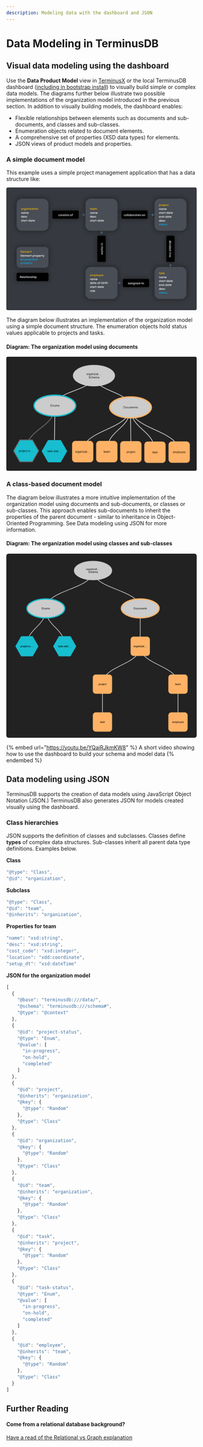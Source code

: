 ```yaml
---
description: Modeling data with the dashboard and JSON
---
```


# Data Modeling in TerminusDB

## Visual data modeling using the dashboard

Use the **Data Product Model** view in [TerminusX](https://dashboard.terminusdb.com) or the local TerminusDB dashboard ([including in bootstrap install](../../get-started/install/install-as-docker-container.md)) to visually build simple or complex data models. The diagrams further below illustrate two possible implementations of the organization model introduced in the previous section. In addition to visually building models, the dashboard enables:

* Flexible relationships between elements such as documents and sub-documents, and classes and sub-classes.
* Enumeration objects related to document elements.
* A comprehensive set of properties (XSD data types) for elements.
* JSON views of product models and properties.

### A simple document model

This example uses a simple project management application that has a data structure like:

![Here's the model we're going to create for a simple project management application.](../../.gitbook/assets/terminusdb-data-modeling-organization-min.png)

The diagram below illustrates an implementation of the organization model using a simple document structure. The enumeration objects hold status values applicable to projects and tasks.

#### Diagram: The organization model using documents

![](../../.gitbook/assets/terminusdb-data-modeling-organization-dashboard-min.png)

### A class-based document model

The diagram below illustrates a more intuitive implementation of the organization model using documents and sub-documents, or classes or sub-classes. This approach enables sub-documents to inherit the properties of the parent document - similar to inheritance in Object-Oriented Programming. See Data modeling using JSON for more information.

#### Diagram: The organization model using classes and sub-classes

![](../../.gitbook/assets/terminusdb-data-modeling-organization-dashboard-sub-docs-min.png)

{% embed url="https://youtu.be/YQaiRJkmKW8" %}
A short video showing how to use the dashboard to build your schema and model data
{% endembed %}

## Data modeling using JSON

TerminusDB supports the creation of data models using JavaScript Object Notation (JSON.) TerminusDB also generates JSON for models created visually using the dashboard.

### Class hierarchies

JSON supports the definition of classes and subclasses. Classes define **types** of complex data structures. Sub-classes inherit all parent data type definitions. Examples below.

**Class**

```javascript
"@type": "Class",
"@id": "organization",
```

**Subclass**

```javascript
"@type": "Class",
"@id": "team",
"@inherits": "organization",
```

**Properties for team**

```javascript
"name": "xsd:string",
"desc": "xsd:string",
"cost_code": "xsd:integer",
"location": "xdd:coordinate",
"setup_dt": "xsd:dateTime"
```

**JSON for the organization model**

```javascript
[
  {
    "@base": "terminusdb:///data/",
    "@schema": "terminusdb:///schema#",
    "@type": "@context"
  },
  {
    "@id": "project-status",
    "@type": "Enum",
    "@value": [
      "in-progress",
      "on-hold",
      "completed"
    ]
  },
  {
    "@id": "project",
    "@inherits": "organization",
    "@key": {
      "@type": "Random"
    },
    "@type": "Class"
  },
  {
    "@id": "organization",
    "@key": {
      "@type": "Random"
    },
    "@type": "Class"
  },
  {
    "@id": "team",
    "@inherits": "organization",
    "@key": {
      "@type": "Random"
    },
    "@type": "Class"
  },
  {
    "@id": "task",
    "@inherits": "project",
    "@key": {
      "@type": "Random"
    },
    "@type": "Class"
  },
  {
    "@id": "task-status",
    "@type": "Enum",
    "@value": [
      "in-progress",
      "on-hold",
      "completed"
    ]
  },
  {
    "@id": "employee",
    "@inherits": "team",
    "@key": {
      "@type": "Random"
    },
    "@type": "Class"
  }
]
```

## Further Reading

#### Come from a relational database background?

[Have a read of the Relational vs Graph explanation](../../explanations/relational-vs-graph-databases/)
